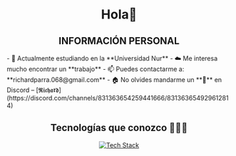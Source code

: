 <h1 align="center">Hola👋</h1>

<h2 align="center">INFORMACIÓN PERSONAL</h2>
- 🔭 Actualmente estudiando en la **Universidad Nur**
- ☁️ Me interesa mucho encontrar un **trabajo**
- 📫 Puedes contactarme a: **richardparra.068@gmail.com**
- 🏠 No olvides mandarme un **👋** en Discord – [𝕽𝖎𝖈𝖍𝖆𝖗𝖉](https://discord.com/channels/831363654259441666/831363654929612814)

<h2 align="center">Tecnologías que conozco 👨🏻‍💻</h2>
<p align="center">
  <a href="https://skillicons.dev">
    <img src="https://skillicons.dev/icons?i=git,cpp,css,discord,postgres,express,angular,nestjs,spring,figma,github,html,java,js,react,kotlin,linux,mysql,nodejs,postman,py,vscode,ps&perline=12" alt="Tech Stack" />
  </a>
</p>

